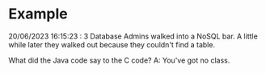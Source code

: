# Example

<!-- replace-with-date starts -->
20/06/2023 16:15:23 : 3 Database Admins walked into a NoSQL bar. A little while later they walked out because they couldn't find a table.
<!-- replace-with-date ends -->

<!-- replace-with-joke starts -->
What did the Java code say to the C code? A: You've got no class.
<!-- replace-with-joke ends -->